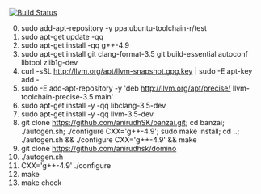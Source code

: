 [![Build Status](https://magnum.travis-ci.com/anirudhSK/domino.svg?token=E3TBAuEumusxDa6hAgxA)](https://magnum.travis-ci.com/anirudhSK/domino)

0. sudo add-apt-repository -y ppa:ubuntu-toolchain-r/test
1. sudo apt-get update -qq
2. sudo apt-get install -qq g++-4.9
3. sudo apt-get install git clang-format-3.5 git build-essential autoconf libtool zlib1g-dev
4. curl -sSL http://llvm.org/apt/llvm-snapshot.gpg.key | sudo -E apt-key add -
5. sudo -E add-apt-repository -y 'deb http://llvm.org/apt/precise/ llvm-toolchain-precise-3.5 main'
6. sudo apt-get install -y -qq libclang-3.5-dev
7. sudo apt-get install -y -qq llvm-3.5-dev
8. git clone https://github.com/anirudhSK/banzai.git; cd banzai; ./autogen.sh; ./configure CXX='g++-4.9'; sudo make install; cd ..; ./autogen.sh && ./configure CXX='g++-4.9' && make
9. git clone https://github.com/anirudhsk/domino
10. ./autogen.sh
11. CXX='g++-4.9' ./configure
12. make
13. make check
